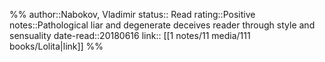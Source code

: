 %%
author::Nabokov, Vladimir
status:: Read
rating::Positive
notes::Pathological liar and degenerate deceives reader through style and sensuality
date-read::20180616
link:: [[1 notes/11 media/111 books/Lolita|link]]
%%
